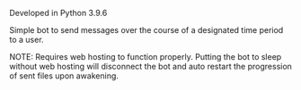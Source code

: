 Developed in Python 3.9.6

Simple bot to send messages over the course of a designated time period to a user.

NOTE: Requires web hosting to function properly. Putting the bot to sleep without web hosting will disconnect the bot and auto restart the progression of sent files upon awakening.
